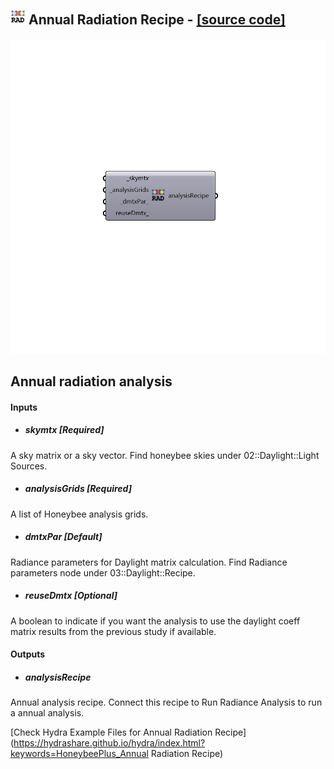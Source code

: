 ## ![](../../images/icons/Annual_Radiation_Recipe.png) Annual Radiation Recipe - [[source code]](https://github.com/ladybug-tools/honeybee-grasshopper/tree/master/plugin/grasshopper/src/HoneybeePlus_Annual%20Radiation%20Recipe.py)

![](../../images/components/Annual_Radiation_Recipe.png)

Annual radiation analysis
 -

#### Inputs
* ##### skymtx [Required]
A sky matrix or a sky vector. Find honeybee skies under 02::Daylight::Light Sources.
* ##### analysisGrids [Required]
A list of Honeybee analysis grids.
* ##### dmtxPar [Default]
Radiance parameters for Daylight matrix calculation. Find
 Radiance parameters node under 03::Daylight::Recipe.
* ##### reuseDmtx [Optional]
A boolean to indicate if you want the analysis to use the daylight
 coeff matrix results from the previous study if available.

#### Outputs
* ##### analysisRecipe
Annual analysis recipe. Connect this recipe to Run Radiance
 Analysis to run a annual analysis.


[Check Hydra Example Files for Annual Radiation Recipe](https://hydrashare.github.io/hydra/index.html?keywords=HoneybeePlus_Annual Radiation Recipe)